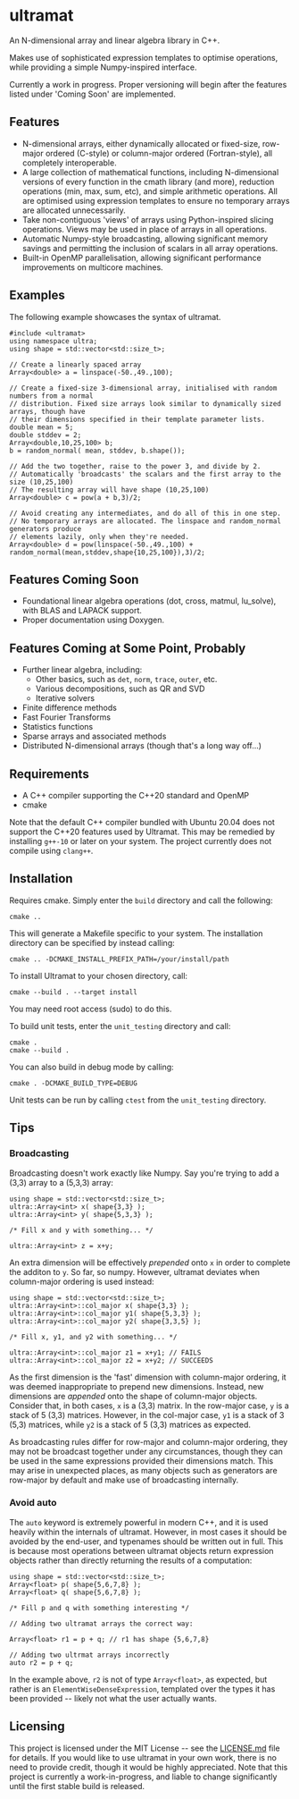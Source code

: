 # ultramat

An N-dimensional array and linear algebra library in C++.

Makes use of sophisticated expression templates to optimise operations, while providing a simple Numpy-inspired interface.

Currently a work in progress. Proper versioning will begin after the features listed under 'Coming Soon' are implemented.

## Features

* N-dimensional arrays, either dynamically allocated or fixed-size, row-major ordered (C-style) or column-major ordered
(Fortran-style), all completely interoperable.
* A large collection of mathematical functions, including N-dimensional versions of every function in the cmath library (and more),
reduction operations (min, max, sum, etc), and simple arithmetic operations. All are optimised using expression templates to
ensure no temporary arrays are allocated unnecessarily.
* Take non-contiguous 'views' of arrays using Python-inspired slicing operations. Views may be used in place of arrays in all
operations.
* Automatic Numpy-style broadcasting, allowing significant memory savings and permitting the inclusion of scalars in all
array operations.
* Built-in OpenMP parallelisation, allowing significant performance improvements on multicore machines.

## Examples

The following example showcases the syntax of ultramat.

```
#include <ultramat>
using namespace ultra;
using shape = std::vector<std::size_t>;

// Create a linearly spaced array
Array<double> a = linspace(-50.,49.,100);

// Create a fixed-size 3-dimensional array, initialised with random numbers from a normal
// distribution. Fixed size arrays look similar to dynamically sized arrays, though have
// their dimensions specified in their template parameter lists.
double mean = 5; 
double stddev = 2;
Array<double,10,25,100> b;
b = random_normal( mean, stddev, b.shape());

// Add the two together, raise to the power 3, and divide by 2.
// Automatically 'broadcasts' the scalars and the first array to the size (10,25,100)
// The resulting array will have shape (10,25,100)
Array<double> c = pow(a + b,3)/2;

// Avoid creating any intermediates, and do all of this in one step.
// No temporary arrays are allocated. The linspace and random_normal generators produce
// elements lazily, only when they're needed.
Array<double> d = pow(linspace(-50.,49.,100) + random_normal(mean,stddev,shape{10,25,100}),3)/2;
```

## Features Coming Soon

* Foundational linear algebra operations (dot, cross, matmul, lu_solve), with BLAS and LAPACK support.
* Proper documentation using Doxygen.

## Features Coming at Some Point, Probably

* Further linear algebra, including:
    * Other basics, such as `det`, `norm`, `trace`, `outer`, etc.
    * Various decompositions, such as QR and SVD
    * Iterative solvers
* Finite difference methods
* Fast Fourier Transforms
* Statistics functions
* Sparse arrays and associated methods
* Distributed N-dimensional arrays (though that's a long way off...)

## Requirements

* A C++ compiler supporting the C++20 standard and OpenMP
* cmake

Note that the default C++ compiler bundled with Ubuntu 20.04 does not support the C++20 features used by Ultramat.
This may be remedied by installing `g++-10` or later on your system. The project currently does not compile using
`clang++`.

## Installation

Requires cmake. Simply enter the `build` directory and call the following:

```
cmake ..
```

This will generate a Makefile specific to your system. The installation directory can be specified by instead calling:

```
cmake .. -DCMAKE_INSTALL_PREFIX_PATH=/your/install/path
```

To install Ultramat to your chosen directory, call:

```
cmake --build . --target install
```

You may need root access (sudo) to do this.

To build unit tests, enter the `unit_testing` directory and call:

```
cmake .
cmake --build .
```

You can also build in debug mode by calling:

```
cmake . -DCMAKE_BUILD_TYPE=DEBUG
```

Unit tests can be run by calling `ctest` from the `unit_testing` directory.

## Tips

### Broadcasting

Broadcasting doesn't work exactly like Numpy. Say you're trying to add a
(3,3) array to a (5,3,3) array:

```
using shape = std::vector<std::size_t>;
ultra::Array<int> x( shape{3,3} );
ultra::Array<int> y( shape{5,3,3} );

/* Fill x and y with something... */

ultra::Array<int> z = x+y;
```

An extra dimension will be effectively _prepended_ onto `x` in order to complete the
additon to `y`. So far, so numpy. However, ultramat deviates when column-major ordering
is used instead:

```
using shape = std::vector<std::size_t>;
ultra::Array<int>::col_major x( shape{3,3} );
ultra::Array<int>::col_major y1( shape{5,3,3} );
ultra::Array<int>::col_major y2( shape{3,3,5} );

/* Fill x, y1, and y2 with something... */

ultra::Array<int>::col_major z1 = x+y1; // FAILS
ultra::Array<int>::col_major z2 = x+y2; // SUCCEEDS

```

As the first dimension is the 'fast' dimension with column-major ordering, it was deemed
inappropriate to prepend new dimensions. Instead, new dimensions are _appended_
onto the shape of column-major objects. 
Consider that, in both cases, `x` is a (3,3) matrix. In the row-major case, `y` is a stack of 5 (3,3) matrices.
However, in the col-major case, `y1` is a stack of 3 (5,3) matrices, while `y2` is a stack of
5 (3,3) matrices as expected.

As broadcasting rules differ for row-major and column-major ordering, they may not be broadcast
together under any circumstances, though they can be used in the same expressions provided their
dimensions match. This may arise in unexpected places, as many objects such as generators are
row-major by default and make use of broadcasting internally.

### Avoid auto

The `auto` keyword is extremely powerful in modern C++, and it is used heavily within
the internals of ultramat. However, in most cases it should be avoided by the end-user,
and typenames should be written out in full. This is because most operations between
ultramat objects return expression objects rather than directly returning the results of
a computation:

```
using shape = std::vector<std::size_t>;
Array<float> p( shape{5,6,7,8} );
Array<float> q( shape{5,6,7,8} );

/* Fill p and q with something interesting */

// Adding two ultramat arrays the correct way:

Array<float> r1 = p + q; // r1 has shape {5,6,7,8}

// Adding two ultrmat arrays incorrectly
auto r2 = p + q;
``` 

In the example above, `r2` is not of type `Array<float>`, as expected, but rather is an
`ElementWiseDenseExpression`, templated over the types it has been provided -- likely not
what the user actually wants.

## Licensing

This project is licensed under the MIT License -- see the [LICENSE.md](License.md) file for details. If you would like to use
ultramat in your own work, there is no need to provide credit, though it would be highly appreciated. Note that this project
is currently a work-in-progress, and liable to change significantly until the first stable build is released.
